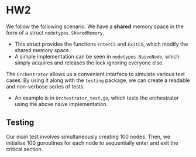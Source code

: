 # HW2

We follow the following scenario: We have a **shared** memory space in the form of a struct `nodetypes.SharedMemory`.
- This struct provides the functions `EnterCS` and `ExitCS`, which modify the shared memory space.
- A simple implementation can be seen in `nodetypes.NaiveNode`, which simply acquires and releases the lock ignoring everyone else.

The `Orchestrator` allows us a convenient interface to simulate various test cases. By using it along with the `testing` package, we can create a readable and non-verbose series of tests.
- An example is in `Orchestrator_test.go`, which tests the orchestrator using the above naive implementation.

## Testing
Our main test involves simultaneously creating 100 nodes. Then, we initialise 100 goroutines for each node to sequentially enter and exit the critical section.
